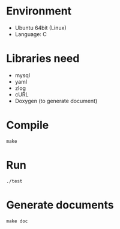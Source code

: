 # Environment
- Ubuntu 64bit (Linux)
- Language: C

# Libraries need
- mysql
- yaml
- zlog
- cURL
- Doxygen (to generate document)

# Compile
	make

# Run
    ./test

# Generate documents
	make doc